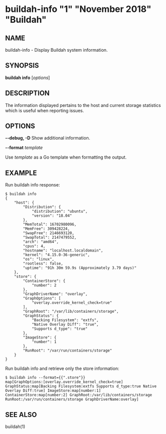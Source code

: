 # buildah-info "1" "November 2018" "Buildah"

## NAME
buildah\-info - Display Buildah system information.

## SYNOPSIS
**buildah info** [*options*]

## DESCRIPTION
The information displayed pertains to the host and current storage statistics which is useful when reporting issues.

## OPTIONS
**--debug, -D**
Show additional information.

**--format** *template*

Use *template* as a Go template when formatting the output.

## EXAMPLE
Run buildah info response:
```
$ buildah info
{
    "host": {
        "Distribution": {
            "distribution": "ubuntu",
            "version": "18.04"
        },
        "MemTotal": 16702980096,
        "MemFree": 309428224,
        "SwapFree": 2146693120,
        "SwapTotal": 2147479552,
        "arch": "amd64",
        "cpus": 4,
        "hostname": "localhost.localdomain",
        "kernel": "4.15.0-36-generic",
        "os": "linux",
        "rootless": false,
        "uptime": "91h 30m 59.9s (Approximately 3.79 days)"
    },
    "store": {
        "ContainerStore": {
            "number": 2
        },
        "GraphDriverName": "overlay",
        "GraphOptions": [
            "overlay.override_kernel_check=true"
        ],
        "GraphRoot": "/var/lib/containers/storage",
        "GraphStatus": {
            "Backing Filesystem": "extfs",
            "Native Overlay Diff": "true",
            "Supports d_type": "true"
        },
        "ImageStore": {
            "number": 1
        },
        "RunRoot": "/var/run/containers/storage"
    }
}
```

Run buildah info and retrieve only the store information:
```
$ buildah info --format={{".store"}}
map[GraphOptions:[overlay.override_kernel_check=true] GraphStatus:map[Backing Filesystem:extfs Supports d_type:true Native Overlay Diff:true] ImageStore:map[number:1] ContainerStore:map[number:2] GraphRoot:/var/lib/containers/storage RunRoot:/var/run/containers/storage GraphDriverName:overlay]
```

## SEE ALSO
buildah(1)
